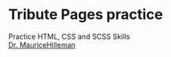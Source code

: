 # Tribute Pages practice
Practice HTML, CSS and SCSS Skills
<br>
<a href="https://artiomb5.github.io/TributePagesPracticeDrMauriceHilleman/">Dr. MauriceHilleman</a>
